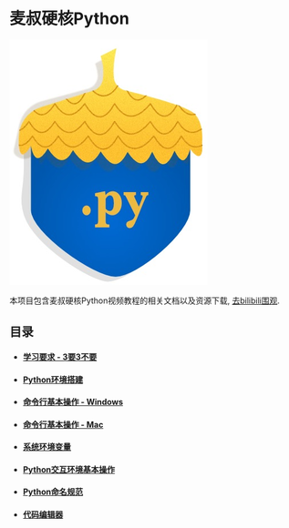 # 麦叔硬核Python

![logo](img/logo.jpeg)

本项目包含麦叔硬核Python视频教程的相关文档以及资源下载, [去bilibili围观](https://space.bilibili.com/442752399).



## 目录

- #### [学习要求 - 3要3不要](我要学Python.txt)

- #### [Python环境搭建](robot/env_setup/env_setup.md)

- #### [命令行基本操作 - Windows](robot/win_cmd_basic/win_cmd_basic.md)

- #### [命令行基本操作 - Mac](robot/mac_cmd_basic/mac_cmd_basic.md)

- #### [系统环境变量]()

- #### [Python交互环境基本操作](#)

- #### [Python命名规范]()

- #### [代码编辑器](robot/editor/editor.md)

